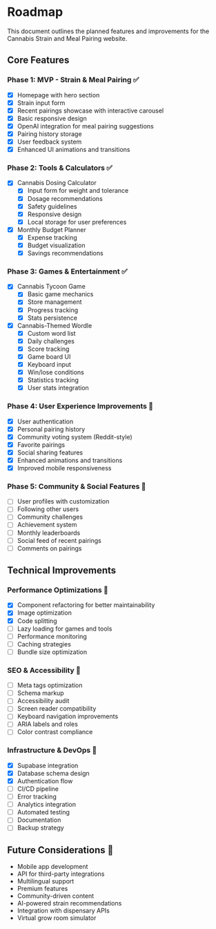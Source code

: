 # Roadmap

This document outlines the planned features and improvements for the Cannabis Strain and Meal Pairing website.

## Core Features

### Phase 1: MVP - Strain & Meal Pairing ✅
- [x] Homepage with hero section
- [x] Strain input form
- [x] Recent pairings showcase with interactive carousel
- [x] Basic responsive design
- [x] OpenAI integration for meal pairing suggestions
- [x] Pairing history storage
- [x] User feedback system
- [x] Enhanced UI animations and transitions

### Phase 2: Tools & Calculators ✅
- [x] Cannabis Dosing Calculator
  - [x] Input form for weight and tolerance
  - [x] Dosage recommendations
  - [x] Safety guidelines
  - [x] Responsive design
  - [x] Local storage for user preferences
- [x] Monthly Budget Planner
  - [x] Expense tracking
  - [x] Budget visualization
  - [x] Savings recommendations

### Phase 3: Games & Entertainment ✅
- [x] Cannabis Tycoon Game
  - [x] Basic game mechanics
  - [x] Store management
  - [x] Progress tracking
  - [x] Stats persistence
- [x] Cannabis-Themed Wordle
  - [x] Custom word list
  - [x] Daily challenges
  - [x] Score tracking
  - [x] Game board UI
  - [x] Keyboard input
  - [x] Win/lose conditions
  - [x] Statistics tracking
  - [x] User stats integration

### Phase 4: User Experience Improvements 🚀
- [x] User authentication
- [x] Personal pairing history
- [x] Community voting system (Reddit-style)
- [x] Favorite pairings
- [x] Social sharing features
- [x] Enhanced animations and transitions
- [x] Improved mobile responsiveness

### Phase 5: Community & Social Features 🌱
- [ ] User profiles with customization
- [ ] Following other users
- [ ] Community challenges
- [ ] Achievement system
- [ ] Monthly leaderboards
- [ ] Social feed of recent pairings
- [ ] Comments on pairings

## Technical Improvements

### Performance Optimizations 🔄
- [x] Component refactoring for better maintainability
- [x] Image optimization
- [x] Code splitting
- [ ] Lazy loading for games and tools
- [ ] Performance monitoring
- [ ] Caching strategies
- [ ] Bundle size optimization

### SEO & Accessibility 🎯
- [ ] Meta tags optimization
- [ ] Schema markup
- [ ] Accessibility audit
- [ ] Screen reader compatibility
- [ ] Keyboard navigation improvements
- [ ] ARIA labels and roles
- [ ] Color contrast compliance

### Infrastructure & DevOps 🔧
- [x] Supabase integration
- [x] Database schema design
- [x] Authentication flow
- [ ] CI/CD pipeline
- [ ] Error tracking
- [ ] Analytics integration
- [ ] Automated testing
- [ ] Documentation
- [ ] Backup strategy

## Future Considerations 🔮
- Mobile app development
- API for third-party integrations
- Multilingual support
- Premium features
- Community-driven content
- AI-powered strain recommendations
- Integration with dispensary APIs
- Virtual grow room simulator